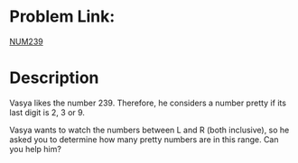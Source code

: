 # Problem Link:
[NUM239](https://www.codechef.com/problems/NUM239/)

# Description
Vasya likes the number 239. Therefore, he considers a number pretty if its last digit is 2, 3 or 9.

Vasya wants to watch the numbers between L and R (both inclusive), so he asked you to determine how many pretty numbers are in this range. Can you help him?